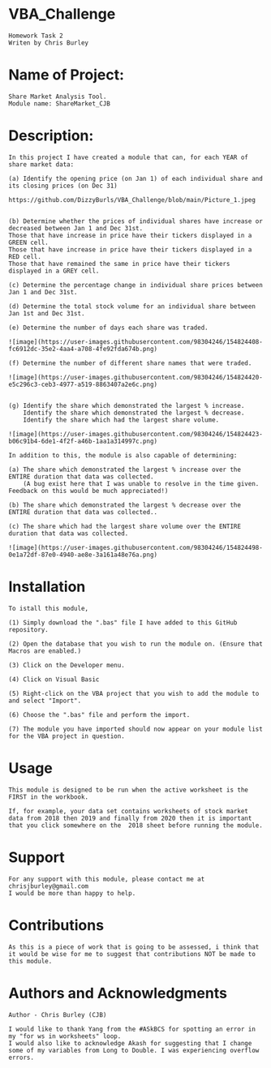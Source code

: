 # VBA_Challenge

    Homework Task 2
    Writen by Chris Burley

# Name of Project:

    Share Market Analysis Tool.
    Module name: ShareMarket_CJB

# Description:

    In this project I have created a module that can, for each YEAR of share market data:

    (a) Identify the opening price (on Jan 1) of each individual share and its closing prices (on Dec 31) 
    
    https://github.com/DizzyBurls/VBA_Challenge/blob/main/Picture_1.jpeg


    (b) Determine whether the prices of individual shares have increase or decreased between Jan 1 and Dec 31st.
    Those that have increase in price have their tickers displayed in a GREEN cell.
    Those that have increase in price have their tickers displayed in a RED cell.
    Those that have remained the same in price have their tickers displayed in a GREY cell.

    (c) Determine the percentage change in individual share prices between Jan 1 and Dec 31st.

    (d) Determine the total stock volume for an individual share between Jan 1st and Dec 31st.
    
    (e) Determine the number of days each share was traded.
    
    ![image](https://user-images.githubusercontent.com/98304246/154824408-fc6912dc-35e2-4aa4-a708-4fe92fda674b.png)
    
    (f) Determine the number of different share names that were traded.
    
    ![image](https://user-images.githubusercontent.com/98304246/154824420-e5c296c3-ceb3-4977-a519-8863407a2e6c.png)

    
    (g) Identify the share which demonstrated the largest % increase.
        Identify the share which demonstrated the largest % decrease.
        Identify the share which had the largest share volume.
        
    ![image](https://user-images.githubusercontent.com/98304246/154824423-b06c91b4-6de1-4f2f-a46b-1aa1a314997c.png)

    In addition to this, the module is also capable of determining:
       
    (a) The share which demonstrated the largest % increase over the ENTIRE duration that data was collected.
        (A bug exist here that I was unable to resolve in the time given. Feedback on this would be much appreciated!)
        
    (b) The share which demonstrated the largest % decrease over the ENTIRE duration that data was collected..
        
    (c) The share which had the largest share volume over the ENTIRE duration that data was collected.
    
    ![image](https://user-images.githubusercontent.com/98304246/154824498-0e1a72df-87e0-4940-ae8e-3a161a48e76a.png)

# Installation

    To istall this module, 

    (1) Simply download the ".bas" file I have added to this GitHub repository.
    
    (2) Open the database that you wish to run the module on. (Ensure that Macros are enabled.)
    
    (3) Click on the Developer menu.
    
    (4) Click on Visual Basic
    
    (5) Right-click on the VBA project that you wish to add the module to and select "Import".
    
    (6) Choose the ".bas" file and perform the import.
    
    (7) The module you have imported should now appear on your module list for the VBA project in question.
    
# Usage

    This module is designed to be run when the active worksheet is the FIRST in the workbook.
    
    If, for example, your data set contains worksheets of stock market data from 2018 then 2019 and finally from 2020 then it is important that you click somewhere on the  2018 sheet before running the module.
    
# Support

    For any support with this module, please contact me at chrisjburley@gmail.com
    I would be more than happy to help.

# Contributions

    As this is a piece of work that is going to be assessed, i think that it would be wise for me to suggest that contributions NOT be made to this module.

# Authors and Acknowledgments

    Author - Chris Burley (CJB)

    I would like to thank Yang from the #ASkBCS for spotting an error in my "for ws in worksheets" loop.
    I would also like to acknowledge Akash for suggesting that I change some of my variables from Long to Double. I was experiencing overflow errors.

